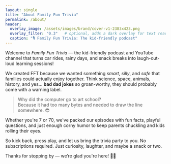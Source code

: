 ```yaml
---
layout: single
title: "About Family Fun Trivia"
permalink: /about/
header:
  overlay_image: /assets/images/brand/cover-v1-2383x423.png
  overlay_filter: "0.3"   # optional, adds a dark overlay for text readability
  caption: "🎙️ Family Fun Trivia: The kid-friendly podcast"
---
```


Welcome to *Family Fun Trivia* — the kid-friendly podcast and YouTube channel that turns car rides, rainy days, and snack breaks into laugh-out-loud learning sessions!

We created FFT because we wanted something *smart*, *silly*, and *safe* that families could actually enjoy together. Think science, space, animals, history, and yes... **bad dad jokes** so groan-worthy, they should probably come with a warning label.

> Why did the computer go to art school?  
> Because it had too many bytes and needed to draw the line somewhere. 😎

Whether you're 7 or 70, we've packed our episodes with fun facts, playful questions, and just enough corny humor to keep parents chuckling and kids rolling their eyes.

So kick back, press play, and let us bring the trivia party to you. No subscriptions required. Just curiosity, laughter, and maybe a snack or two.

Thanks for stopping by — we’re glad you're here! 🚐✨